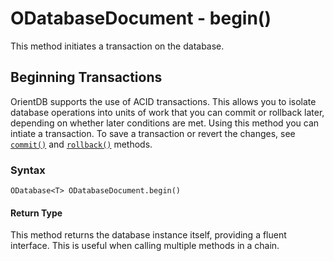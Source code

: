 
# ODatabaseDocument - begin()

This method initiates a transaction on the database.

## Beginning Transactions

OrientDB supports the use of ACID transactions.   This allows you to isolate database operations into units of work that you can commit or rollback later, depending on whether later conditions are met.  Using this method you can intiate a transaction.  To save a transaction or revert the changes,  see [`commit()`](commit.md) and [`rollback()`](rollback.md) methods.

### Syntax

```
ODatabase<T> ODatabaseDocument.begin()
```

#### Return Type

This method returns the database instance itself, providing a fluent interface.  This is useful when calling multiple methods in a chain.
